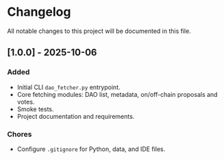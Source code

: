 # Changelog

All notable changes to this project will be documented in this file.

## [1.0.0] - 2025-10-06
### Added
- Initial CLI `dao_fetcher.py` entrypoint.
- Core fetching modules: DAO list, metadata, on/off-chain proposals and votes.
- Smoke tests.
- Project documentation and requirements.

### Chores
- Configure `.gitignore` for Python, data, and IDE files.

